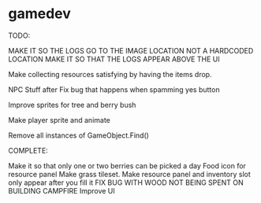 # gamedev

TODO:

MAKE IT SO THE LOGS GO TO THE IMAGE LOCATION NOT A HARDCODED LOCATION
MAKE IT SO THAT THE LOGS APPEAR ABOVE THE UI

Make collecting resources satisfying by having the items drop.

NPC Stuff after
Fix bug that happens when spamming yes button

Improve sprites for tree and berry bush

Make player sprite and animate

Remove all instances of GameObject.Find()

COMPLETE:

Make it so that only one or two berries can be picked a day 
Food icon for resource panel
Make grass tileset.
Make resource panel and inventory slot only appear after you fill it
FIX BUG WITH WOOD NOT BEING SPENT ON BUILDING CAMPFIRE
Improve UI
